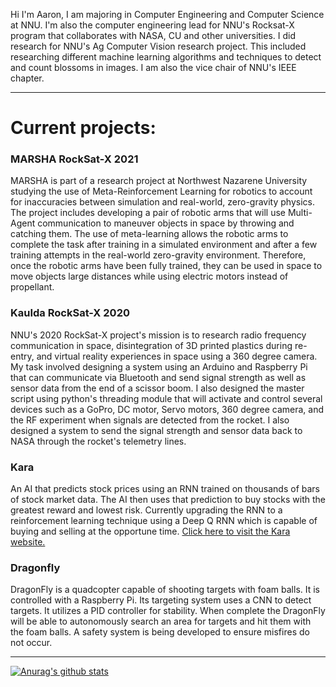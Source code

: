 Hi I'm Aaron,
I am majoring in Computer Engineering and Computer Science at NNU. I'm also the computer engineering lead for NNU's Rocksat-X program that collaborates with NASA, CU and other universities. I did research for NNU's Ag Computer Vision research project. This included researching different machine learning algorithms and techniques to detect and count blossoms in images. I am also the vice chair of NNU's IEEE chapter. 

---

# Current projects:

### MARSHA RockSat-X 2021
MARSHA is part of a research project at Northwest Nazarene University studying the use of Meta-Reinforcement Learning for robotics to account for inaccuracies between simulation and real-world, zero-gravity physics. The project includes developing a pair of robotic arms that will use Multi-Agent communication to maneuver objects in space by throwing and catching them. The use of meta-learning allows the robotic arms to complete the task after training in a simulated environment and after a few training attempts in the real-world zero-gravity environment. Therefore, once the robotic arms have been fully trained, they can be used in space to move objects large distances while using electric motors instead of propellant.

### KauIda RockSat-X 2020
NNU's 2020 RockSat-X project's mission is to research radio frequency communication in space, disintegration of 3D printed plastics during re-entry, and virtual reality experiences in space using a 360 degree camera. My task involved designing a system using an Arduino and Raspberry Pi that can communicate via Bluetooth and send signal strength as well as sensor data from the end of a scissor boom. I also designed the master script using python's threading module that will activate and control several devices such as a GoPro, DC motor, Servo motors, 360 degree camera, and the RF experiment when signals are detected from the rocket. I also designed a system to send the signal strength and sensor data back to NASA through the rocket's telemetry lines.

### Kara
An AI that predicts stock prices using an RNN trained on thousands of bars of stock market data. The AI then uses that prediction to buy stocks with the greatest reward and lowest risk. Currently upgrading the RNN to a reinforcement learning technique using a Deep Q RNN which is capable of buying and selling at the opportune time.
[Click here to visit the Kara website.](https://www.karatrader.com)

### Dragonfly
DragonFly is a quadcopter capable of shooting targets with foam balls. It is controlled with a Raspberry Pi. Its targeting system uses a CNN to detect targets. It utilizes a PID controller for stability. When complete the DragonFly will be able to autonomously search an area for targets and hit them with the foam balls. A safety system is being developed to ensure misfires do not occur.
   
---

[![Anurag's github stats](https://github-readme-stats.vercel.app/api?username=aborger&theme=algolia&show_icons=true)](https://github.com/anuraghazra/github-readme-stats)
<!--
**aborger/aborger** is a ✨ _special_ ✨ repository because its `README.md` (this file) appears on your GitHub profile.

Here are some ideas to get you started:

- 🔭 I’m currently working on ...
- 🌱 I’m currently learning ...
- 👯 I’m looking to collaborate on ...
- 🤔 I’m looking for help with ...
- 💬 Ask me about ...
- 📫 How to reach me: ...
- 😄 Pronouns: ...
- ⚡ Fun fact: ...
-->
